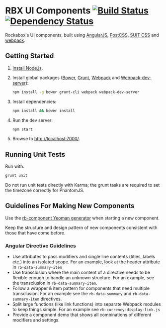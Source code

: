 # RBX UI Components [![Build Status](https://travis-ci.org/rockabox/rbx_ui_components.svg?branch=master)](https://travis-ci.org/rockabox/rbx_ui_components) [![Dependency Status](https://david-dm.org/rockabox/rbx_ui_components.svg)](https://david-dm.org/rockabox/rbx_ui_components)

Rockabox's UI components, built using [AngularJS](https://angularjs.org/), [PostCSS](https://github.com/postcss/postcss), [SUIT CSS](http://suitcss.github.io/) and [webpack](http://webpack.github.io/).

## Getting Started

1. [Install Node.js](https://github.com/joyent/node/wiki/Installing-Node.js-via-package-manager).
2. Install global packages ([Bower](http://bower.io/), [Grunt](http://gruntjs.com/), [Webpack](http://webpack.github.io/) and [Webpack-dev-server](http://webpack.github.io/docs/webpack-dev-server.html)):

    ```sh
    npm install -g bower grunt-cli webpack webpack-dev-server
    ```

3. Install dependencies:

    ```sh
    npm install && bower install
    ```

4. Run the dev server:

    ```sh
    npm start
    ```

5. Browse to <http://localhost:7000/>.

## Running Unit Tests

Run with:

```sh
grunt unit
```

Do not run unit tests directly with Karma; the grunt tasks are required
to set the timezone correctly for PhantomJS.

## Guidelines For Making New Components

Use the [rb-component Yeoman generator](https://github.com/rockabox/generator-rb-component) when starting a new component.

Keep the structure and design pattern of new components consistent with those that have come before.

### Angular Directive Guidelines

* Use attributes to pass modifiers and single line contents (titles, labels etc.) into an isolated scope.
  For an example, look at the header attribute in `rb-data-summary-item`
* Use transclusion where the main content of a directive needs to be flexible enough to handle an unknown structure.
  For an example, see the transclusion in `rb-data-summary-item`.
* Follow a wrapper & item pattern for components that need multiple transclusion. For an example see the
  `rb-data-summary` and `rb-data-summary-item` directives.
* Split large functions (like link functions) into separate Webpack modules to keep things simple. For an example see
  `rb-currency-display-link.js`
* Provide a component demo that shows all combinations of different modifiers and settings.
